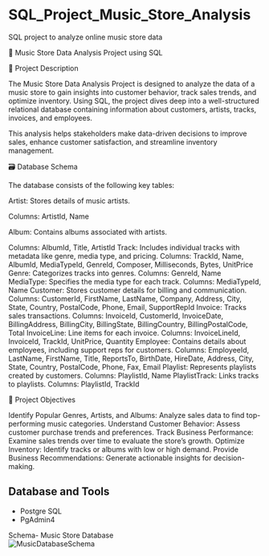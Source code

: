 # SQL_Project_Music_Store_Analysis
SQL project to analyze online music store data

🎵 Music Store Data Analysis Project using SQL

📖 Project Description

The Music Store Data Analysis Project is designed to analyze the data of a music store to gain insights into customer behavior, track sales trends, and optimize inventory. Using SQL, the project dives deep into a well-structured relational database containing information about customers, artists, tracks, invoices, and employees.

This analysis helps stakeholders make data-driven decisions to improve sales, enhance customer satisfaction, and streamline inventory management.

🗃️ Database Schema

The database consists of the following key tables:

Artist: Stores details of music artists.

Columns: ArtistId, Name

Album: Contains albums associated with artists.

Columns: AlbumId, Title, ArtistId
Track: Includes individual tracks with metadata like genre, media type, and pricing.
Columns: TrackId, Name, AlbumId, MediaTypeId, GenreId, Composer, Milliseconds, Bytes, UnitPrice
Genre: Categorizes tracks into genres.
Columns: GenreId, Name
MediaType: Specifies the media type for each track.
Columns: MediaTypeId, Name
Customer: Stores customer details for billing and communication.
Columns: CustomerId, FirstName, LastName, Company, Address, City, State, Country, PostalCode, Phone, Email, SupportRepId
Invoice: Tracks sales transactions.
Columns: InvoiceId, CustomerId, InvoiceDate, BillingAddress, BillingCity, BillingState, BillingCountry, BillingPostalCode, Total
InvoiceLine: Line items for each invoice.
Columns: InvoiceLineId, InvoiceId, TrackId, UnitPrice, Quantity
Employee: Contains details about employees, including support reps for customers.
Columns: EmployeeId, LastName, FirstName, Title, ReportsTo, BirthDate, HireDate, Address, City, State, Country, PostalCode, Phone, Fax, Email
Playlist: Represents playlists created by customers.
Columns: PlaylistId, Name
PlaylistTrack: Links tracks to playlists.
Columns: PlaylistId, TrackId

🎯 Project Objectives

Identify Popular Genres, Artists, and Albums: Analyze sales data to find top-performing music categories.
Understand Customer Behavior: Assess customer purchase trends and preferences.
Track Business Performance: Examine sales trends over time to evaluate the store’s growth.
Optimize Inventory: Identify tracks or albums with low or high demand.
Provide Business Recommendations: Generate actionable insights for decision-making.



## Database and Tools
* Postgre SQL
* PgAdmin4

Schema- Music Store Database  
![MusicDatabaseSchema](https://user-images.githubusercontent.com/112153548/213707717-bfc9f479-52d9-407b-99e1-e94db7ae10a3.png)
